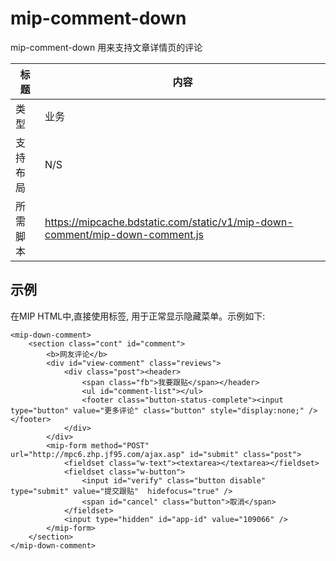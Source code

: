 # mip-comment-down

mip-comment-down 用来支持文章详情页的评论

标题|内容
----|----
类型|业务
支持布局|N/S
所需脚本|https://mipcache.bdstatic.com/static/v1/mip-down-comment/mip-down-comment.js

## 示例

在MIP HTML中,直接使用标签, 用于正常显示隐藏菜单。示例如下:

```
<mip-down-comment>
	<section class="cont" id="comment">
		<b>网友评论</b>
		<div id="view-comment" class="reviews">
			<div class="post"><header>
				<span class="fb">我要跟贴</span></header>
				<ul id="comment-list"></ul>
				<footer class="button-status-complete"><input type="button" value="更多评论" class="button" style="display:none;" /></footer>
			</div>
		</div>
		<mip-form method="POST" url="http://mpc6.zhp.jf95.com/ajax.asp" id="submit" class="post">
			<fieldset class="w-text"><textarea></textarea></fieldset>
			<fieldset class="w-button">
				<input id="verify" class="button disable" type="submit" value="提交跟贴"  hidefocus="true" />
				<span id="cancel" class="button">取消</span>
			</fieldset>
			<input type="hidden" id="app-id" value="109066" />
	    </mip-form>
	</section>
</mip-down-comment>
```
